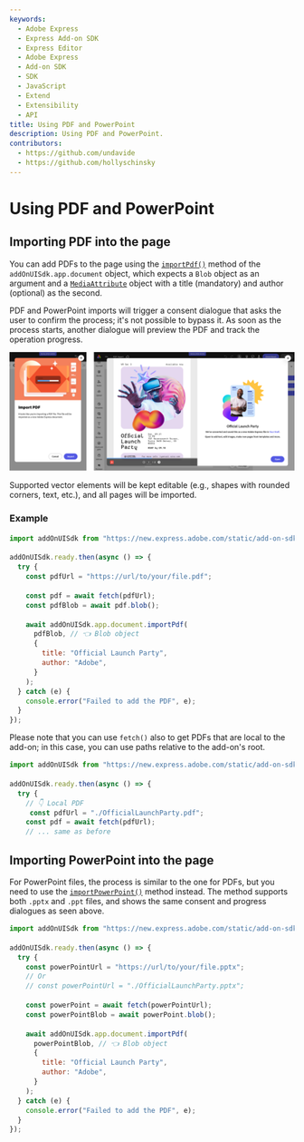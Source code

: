```yaml
---
keywords:
  - Adobe Express
  - Express Add-on SDK
  - Express Editor
  - Adobe Express
  - Add-on SDK
  - SDK
  - JavaScript
  - Extend
  - Extensibility
  - API
title: Using PDF and PowerPoint
description: Using PDF and PowerPoint.
contributors:
  - https://github.com/undavide
  - https://github.com/hollyschinsky
---
```


# Using PDF and PowerPoint

## Importing PDF into the page

You can add PDFs to the page using the [`importPdf()`](../../../references/addonsdk/app-document.md#importpdf) method of the `addOnUISdk.app.document` object, which expects a `Blob` object as an argument and a [`MediaAttribute`](../../../references/addonsdk/app-document.md#mediaattributes) object with a title (mandatory) and author (optional) as the second.

PDF and PowerPoint imports will trigger a consent dialogue that asks the user to confirm the process; it's not possible to bypass it. As soon as the process starts, another dialogue will preview the PDF and track the operation progress.

![PDF Import dialogue](./images/pdf_import.png)

Supported vector elements will be kept editable (e.g., shapes with rounded corners, text, etc.), and all pages will be imported.

### Example

```js
import addOnUISdk from "https://new.express.adobe.com/static/add-on-sdk/sdk.js";

addOnUISdk.ready.then(async () => {
  try {
    const pdfUrl = "https://url/to/your/file.pdf";

    const pdf = await fetch(pdfUrl);
    const pdfBlob = await pdf.blob();

    await addOnUISdk.app.document.importPdf(
      pdfBlob, // 👈 Blob object
      {
        title: "Official Launch Party",
        author: "Adobe",
      }
    );
  } catch (e) {
    console.error("Failed to add the PDF", e);
  }
});
```

Please note that you can use `fetch()` also to get PDFs that are local to the add-on; in this case, you can use paths relative to the add-on's root.

```js
import addOnUISdk from "https://new.express.adobe.com/static/add-on-sdk/sdk.js";

addOnUISdk.ready.then(async () => {
  try {
    // 👇 Local PDF
     const pdfUrl = "./OfficialLaunchParty.pdf";
    const pdf = await fetch(pdfUrl);
    // ... same as before
```

## Importing PowerPoint into the page

For PowerPoint files, the process is similar to the one for PDFs, but you need to use the [`importPowerPoint()`](../../../references/addonsdk/app-document.md#importpowerpoint) method instead. The method supports both `.pptx` and `.ppt` files, and shows the same consent and progress dialogues as seen above.

```js
import addOnUISdk from "https://new.express.adobe.com/static/add-on-sdk/sdk.js";

addOnUISdk.ready.then(async () => {
  try {
    const powerPointUrl = "https://url/to/your/file.pptx";
    // Or
    // const powerPointUrl = "./OfficialLaunchParty.pptx";

    const powerPoint = await fetch(powerPointUrl);
    const powerPointBlob = await powerPoint.blob();

    await addOnUISdk.app.document.importPdf(
      powerPointBlob, // 👈 Blob object
      {
        title: "Official Launch Party",
        author: "Adobe",
      }
    );
  } catch (e) {
    console.error("Failed to add the PDF", e);
  }
});
```

